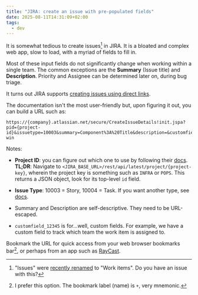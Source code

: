 ```yaml
---
title: "JIRA: create an issue with pre-populated fields"
date: 2025-08-11T14:31:09+02:00
tags:
  - dev
---
```


It is somewhat tedious to create issues[^1] in JIRA. It is a bloated and complex web
app, slow to load, with a myriad of fields to fill in.

Most of these input fields do not significantly change when working within a
single team. The common exceptions are the **Summary** (Issue title) and
**Description**. Priority and Assignee can be determined later on, during bug
triage.

It turns out JIRA supports [creating issues using direct links](https://confluence.atlassian.com/jirakb/how-to-create-issues-using-direct-html-links-in-jira-159474.html).

The documentation isn't the most user-friendly but, upon figuring it out, you
can build a URL such as:

```
https://{company}.atlassian.net/secure/CreateIssueDetails!init.jspa?pid={project-id}&issuetype=10003&summary=Component%3A%20Title&description=&customfield_10249=SRE&labels=quick-win
```

Notes:

- **Project ID**: you can figure out which one to use by following their
  [docs](https://support.atlassian.com/jira/kb/how-to-get-the-id-of-a-jira-project-from-a-web-browser/).
  **TL;DR**: Navigate to `<JIRA_BASE_URL>/rest/api/latest/project/{project-key}`, wherein
  the project key is something such as `INFRA` or `POPS`. This returns a JSON
  object, look for its top-level `id` field.

- **Issue Type**: 10003 = Story, 10004 = Task. If you want another type, see
  [docs](https://support.atlassian.com/jira/kb/finding-the-id-for-issue-types-in-jira-server-or-data-center/).

- Summary and Description are self-descriptive. They need to be URL-escaped.

- `customfield_12345` is for...well, custom fields. For example, we have a
  custom field to track which team the work item is assigned to.

Bookmark the URL for quick access from your web browser bookmarks bar[^2], or
perhaps from an app such as [RayCast](https://www.raycast.com/).


[^1]: "Issues" were [recently
    renamed](https://community.atlassian.com/forums/Jira-articles/It-s-here-Work-is-the-new-collective-term-for-all-items-you/ba-p/2954892)
    to "Work items". Do you have an issue with this?

[^2]: I prefer this option. The bookmark label (name) is `+`, very mnemonic.
